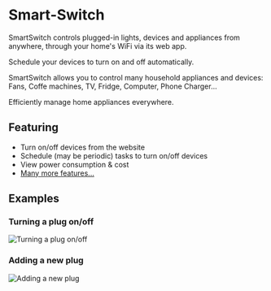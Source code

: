 # Smart-Switch

SmartSwitch controls plugged-in lights, devices and appliances from anywhere, through your home's WiFi via its web app.

Schedule your devices to turn on and off automatically.

SmartSwitch allows you to control many household appliances and devices: Fans, Coffe machines, TV, Fridge, Computer, Phone Charger...

Efficiently manage home appliances everywhere.

## Featuring

- Turn on/off devices from the website
- Schedule (may be periodic) tasks to turn on/off devices
- View power consumption & cost
- [Many more features...](./projectSubmission/Book/Book.docx)

## Examples

### Turning a plug on/off

![Turning a plug on/off](./exampleGifs/turn.gif)

### Adding a new plug

![Adding a new plug](./exampleGifs/connect.gif)
